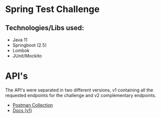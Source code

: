 # Spring Test Challenge

## Technologies/Libs used:
- Java 11
- Springboot (2.5)
- Lombok
- JUnit/Mockito

# API's

The API's were separated in two different versions, v1 containing all the requested endpoints for the challenge and v2 complementary endpoints.

* [Postman Collection](docs/api/springTestChallenge.postman_collection.json)
* [Docs (v1)](docs/api/Endpoints.MD)